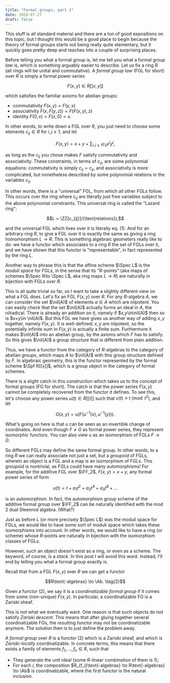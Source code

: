 ```yaml
---
title: "Formal groups, part 1"
date: 2024-07-27
draft: false
---
```

$\newcommand{\ZZ}{\mathbb{Z}} \newcommand{\FF}{\mathbb{F}} \DeclareMathOperator{\nil}{nil} \DeclareMathOperator{\Spec}{Spec} \DeclareMathOperator{\Spf}{Spf} \DeclareMathOperator{\Ab}{Ab}$This stuff is all standard material and there are a ton of good expositions on this topic, but I thought this would be a good place to begin because the theory of formal groups starts out being really quite elementary, but it quickly goes pretty deep and reaches into a couple of surprising places. 

Before telling you what a formal group is, let me tell you what a formal group *law* is, which is something arguably easier to describe. Let us fix a ring $R$ (all rings will be unital and commutative). A *formal group law* (FGL for short) over $R$ is simply a formal power series

$$F(x,y) \in R[[x,y]]$$

which satisfies the familiar axioms for abelian groups:
- commutativity $F(x,y)=F(y,x)$
- associativity $F(x,F(y,z))=F(F(x,y),z)$
- identity $F(0,x)=F(x,0)=x$.

In other words, to write down a FGL over $R$, you just need to choose some elements $c_{ij}\in R$ for $i,j\ge 1$, and let 

$$F(x,y) = x + y + \sum_{i,j\ge 1} c_{ij} x^iy^j, \tag{1}$$

as long as the $c_{ij}$ you chose makes $F$ satisfy commutativity and associativity. These constraints, in terms of $c_{ij}$, are some polynomial equations: commutativity is simply $c_{ij} = c_{ji}$, and associativity is more complicated, but nonetheless described by some polynomial relations in the variables $c_{ij}$. 

In other words, there is a "universal" FGL, from which all other FGLs follow. This occurs over the ring where $c_{ij}$ are literally just free variables subject to the above polynomial constraints. This universal ring is called the "Lazard ring":

$$L = \ZZ[c_{ij}]/(\text{relations}),$$

and the universal FGL which lives over it is literally eq. (1). And for an arbitrary ring $R$, to give a FGL over it is exactly the same as giving a ring homomorphism $L\to R$. This is something algebraic geometers really like to do: we have a functor which associates to a ring $R$ the set of FGLs over it, and we have shown that this functor is "representable", in fact represented by the ring $L$.

Another way to phrase this is that the affine scheme $\Spec L$ is the *moduli space* for FGLs, in the sense that its "$R$-points" (aka maps of schemes $\Spec R\to \Spec L$, aka ring maps $L\to R$) are naturally in bijection with FGLs over $R$.

This is all quite trivial so far, so I want to take a slightly different view on what a FGL does. Let's fix an FGL $F(x,y)$ over $R$. For any $R$-algebra $A$, we can consider the set $\nil(A)$ of elements $a\in A$ which are nilpotent. You can easily check that the set $\nil(A)$ actually forms an ideal in $A$, the nilradical. There is already an addition on it, namely if $x,y\in\nil(A)$ then so is $x+y\in \nil(A)$. But this FGL we have gives us another way of adding $x,y$ together, namely $F(x,y)$. It is well-defined: $x,y$ are nilpotent, so the potentially infinite sum in $F(x,y)$ is actually a finite sum. Furthermore it makes $\nil(A)$ into an abelian group, by the axioms which $F$ has to satisfy. So this gives $\nil(A)$ a group structure that is different from plain addition. 

Thus, we have a functor from the category of $R$-algebras to the category of abelian groups, which maps $A$ to $\nil(A)$ with this group structure defined by $F$. In algebraic geometry, this is the functor represented by the formal scheme $\Spf R[[x]]$, which is a group object in the category of formal schemes.

There is a slight catch in this construction which takes us to the concept of formal groups (FG for short). The catch is that the power series $F(x,y)$ cannot be completely recovered from the functor it defines. To see this, let's choose any power series $u(t) \in R[[t]]$ such that $u(t)\equiv t\pmod{t^2}$, and let 

$$G(x,y) = u(F(u^{-1}(x), u^{-1}(y))).$$

What's going on here is that $u$ can be seen as an invertible change of coordinates. And even though $F\neq G$ as formal power series, they represent isomorphic functors. You can also view $u$ as an isomorphism of FGLs $F\to G$. 

So different FGLs may define the same formal group. In other words, to a ring $R$ we can really associate not just a set, but a *groupoid* of FGLs, wherein an object is a FGL and a map is an isomorphism of FGLs. This groupoid is nontrivial, as FGLs could have many automorphisms! For example, for the additive FGL over $\FF_2$, $F(x,y)=x+y$, any formal power series of form 

$$u(t)=t + a_1t^2 + a_2t^4 + a_3t^8 + \dots$$ 

is an automorphism. In fact, the automorphism group scheme of the additive formal group over $\FF_2$ can be naturally identified with the mod 2 dual Steenrod algebra. (What?)

Just as before $L$ (or more precisely $\Spec L$) was the moduli space for FGLs, we would like to have some sort of moduli space which takes these isomorphisms into account. In other words, we would like to have a ring (or scheme) whose $R$-points are naturally in bijection with the isomorphism classes of FGLs. 

However, such an object doesn't exist as a ring, or even as a scheme. The keyword, of course, is a *stack*. In this post I will avoid this word. Instead, I'll end by telling you what a formal group exactly is.

Recall that from a FGL $F(x,y)$ over $R$ we can get a functor

$$R\text{-algebras} \to \Ab. \tag{2}$$

Given a functor (2), we say it is a *coordinatizable formal group* if it comes from some (non-unique) $F(x,y)$. In particular, a coordinatizable FG is a Zariski sheaf. 

This is not what we eventually want. One reason is that such objects do not satisfy *Zariski descent*. This means that after gluing together several coordinatizable FGs, the resulting functor may not be coordinatizable anymore. The solution then is to just define the problem away.

A *formal group* over $R$ is a functor (2) which is a Zariski sheaf, and which is *Zariski-locally* coordinatizable. In concrete terms, this means that there exists a family of elements $f_1,\dots,f_n\in R$, such that

- They generate the unit ideal (some $R$-linear combination of them is 1);
- For each $i$, the composition $R_{f_i}\text{-algebras} \to R\text{-algebras} \to \Ab$ is coordinatizable, where the first functor is the natural inclusion.